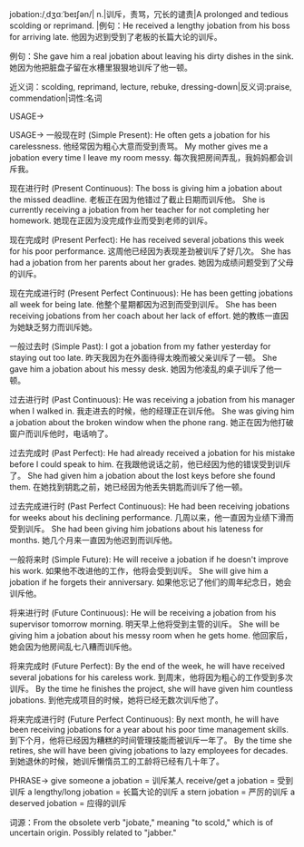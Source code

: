 jobation:/ˌdʒɑːˈbeɪʃən/| n.|训斥，责骂，冗长的谴责|A prolonged and tedious scolding or reprimand. |例句：He received a lengthy jobation from his boss for arriving late. 他因为迟到受到了老板的长篇大论的训斥。

例句：She gave him a real jobation about leaving his dirty dishes in the sink. 她因为他把脏盘子留在水槽里狠狠地训斥了他一顿。

近义词：scolding, reprimand, lecture, rebuke, dressing-down|反义词:praise, commendation|词性:名词


USAGE->

USAGE->
一般现在时 (Simple Present):
He often gets a jobation for his carelessness. 他经常因为粗心大意而受到责骂。
My mother gives me a jobation every time I leave my room messy. 每次我把房间弄乱，我妈妈都会训斥我。


现在进行时 (Present Continuous):
The boss is giving him a jobation about the missed deadline. 老板正在因为他错过了截止日期而训斥他。
She is currently receiving a jobation from her teacher for not completing her homework. 她现在正因为没完成作业而受到老师的训斥。


现在完成时 (Present Perfect):
He has received several jobations this week for his poor performance.  这周他已经因为表现差劲被训斥了好几次。
She has had a jobation from her parents about her grades. 她因为成绩问题受到了父母的训斥。



现在完成进行时 (Present Perfect Continuous):
He has been getting jobations all week for being late. 他整个星期都因为迟到而受到训斥。
She has been receiving jobations from her coach about her lack of effort.  她的教练一直因为她缺乏努力而训斥她。


一般过去时 (Simple Past):
I got a jobation from my father yesterday for staying out too late. 昨天我因为在外面待得太晚而被父亲训斥了一顿。
She gave him a jobation about his messy desk. 她因为他凌乱的桌子训斥了他一顿。


过去进行时 (Past Continuous):
He was receiving a jobation from his manager when I walked in. 我走进去的时候，他的经理正在训斥他。
She was giving him a jobation about the broken window when the phone rang. 她正在因为他打破窗户而训斥他时，电话响了。


过去完成时 (Past Perfect):
He had already received a jobation for his mistake before I could speak to him. 在我跟他说话之前，他已经因为他的错误受到训斥了。
She had given him a jobation about the lost keys before she found them. 在她找到钥匙之前，她已经因为他丢失钥匙而训斥了他一顿。


过去完成进行时 (Past Perfect Continuous):
He had been receiving jobations for weeks about his declining performance.  几周以来，他一直因为业绩下滑而受到训斥。
She had been giving him jobations about his lateness for months. 她几个月来一直因为他迟到而训斥他。


一般将来时 (Simple Future):
He will receive a jobation if he doesn't improve his work. 如果他不改进他的工作，他将会受到训斥。
She will give him a jobation if he forgets their anniversary. 如果他忘记了他们的周年纪念日，她会训斥他。


将来进行时 (Future Continuous):
He will be receiving a jobation from his supervisor tomorrow morning. 明天早上他将受到主管的训斥。
She will be giving him a jobation about his messy room when he gets home. 他回家后，她会因为他房间乱七八糟而训斥他。


将来完成时 (Future Perfect):
By the end of the week, he will have received several jobations for his careless work. 到周末，他将因为粗心的工作受到多次训斥。
By the time he finishes the project, she will have given him countless jobations. 到他完成项目的时候，她将已经无数次训斥他了。


将来完成进行时 (Future Perfect Continuous):
By next month, he will have been receiving jobations for a year about his poor time management skills. 到下个月，他将已经因为糟糕的时间管理技能而被训斥一年了。
By the time she retires, she will have been giving jobations to lazy employees for decades. 到她退休的时候，她训斥懒惰员工的工龄将已经有几十年了。




PHRASE->
give someone a jobation = 训斥某人
receive/get a jobation = 受到训斥
a lengthy/long jobation = 长篇大论的训斥
a stern jobation = 严厉的训斥
a deserved jobation = 应得的训斥

词源：From the obsolete verb "jobate," meaning "to scold," which is of uncertain origin. Possibly related to "jabber."

